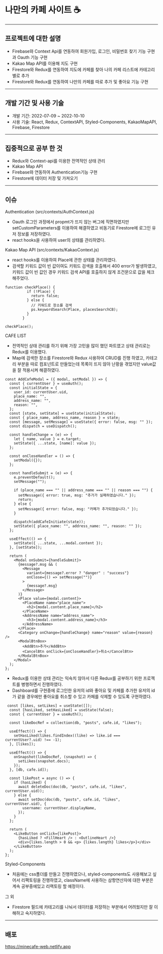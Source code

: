 # 나만의 카페 사이트 ☕
---
## 프로젝트에 대한 설명
- Firebase와 Context Api를 연동하여 회원가입, 로그인, 비밀번호 찾기 기능 구현과 Oauth 기능 구현
- Kakao Map API를 이용해 지도 구현
- Firestore와 Redux를 연동하여 지도에 카페를 찾아 나의 카페 리스트에 카테고리 별로 추가 
- Firestore와 Redux를 연동하여 나만의 카페를 따로 추가 및 좋아요 기능 구현
---
## 개발 기간 및 사용 기술
- 개발 기간: 2022-07-09 ~ 2022-10-10
- 사용 기술: React, Redux, ContextAPI, Styled-Components, KakaoMapAPI, Firebase, Firestore
---
## 집중적으로 공부 한 것
- Redux와 Context-api를 이용한 전역적인 상태 관리
- Kakao Map API
- Firebase와 연동하여 Authentication기능 구현
- Firestore에 데이터 저장 및 가져오기
---
## 이슈
Authentication (src/contexts/AuthContext.js)
- Oauth 로그인 과정에서 propmt가 뜨지 않는 버그에 직면하였지만 setCustomParameters를 이용하여 해결하였고 비동기로 Firestore에 로그인 유저 정보를 저장하였다.
- react hooks을 사용하여 user의 상태를 관리하였다.

Kakao Map API (src/contexts/KakaoContext.js)
- react hooks를 이용하여 Place에 관한 상태를 관리하였다.
- 검색할 키워드 값이 빈 값이여도 키워드 검색을 호출해서 400 error가 발생하였고, 키워드 값이 빈 값인 경우 키워드 검색 API를 호출하지 않게 조건문으로 값을 체크해주었다.
```
function checkPlace() {
          if (!Place) {
            return false;
          } else {
            // 키워드로 장소를 검색
            ps.keywordSearch(Place, placesSearchCB);
          }
        }

checkPlace();
```
CAFE LIST
- 전역적인 상태 관리를 하기 위해 가장 고민을 많이 했던 파트였고 상태 관리로는 Redux를 이용했다.
- Map에 검색한 장소를 Firestore와 Redux 사용하여 CRUD를 진행 하였고, 카테고리 부분을 따로 컴포넌트로 만들었는데 목록이 뜨지 않아 난황을 겪었지만 value값을 잘 적용시켜 해결하였다.
```
const AddCafeModal = ({ modal, setModal }) => {
  const { currentUser } = useAuth();
  const initialState = {
    user_id: currentUser.uid,
    place_name: "",
    address_name: "",
    reason: "",
  };
  const [state, setState] = useState(initialState);
  const { place_name, address_name, reason } = state;
  const [message, setMessage] = useState({ error: false, msg: "" });
  const dispatch = useDispatch();

  const handleChange = (e) => {
    let { name, value } = e.target;
    setState({ ...state, [name]: value });
  };

  const onCloseHandler = () => {
    setModal({});
  };

  const handleSubmit = (e) => {
    e.preventDefault();
    setMessage("");

    if (place_name === "" || address_name === "" || reason === "") {
      setMessage({ error: true, msg: "추가가 실패하였습니다." });
      return;
    } else {
      setMessage({ error: false, msg: "카페가 추가되었습니다." });
    }

    dispatch(addCafeInitiate(state));
    setState({ place_name: "", address_name: "", reason: "" });
  };

  useEffect(() => {
    setState({ ...state, ...modal.content });
  }, [setState]);

  return (
    <Modal onSubmit={handleSubmit}>
      {message?.msg && (
        <Message
          variant={message?.error ? "danger" : "success"}
          onClose={() => setMessage("")}
        >
          {message?.msg}
        </Message>
      )}
      <Place value={modal.content}>
        <PlaceName name="place_name">
          <h2>{modal.content.place_name}</h2>
        </PlaceName>
        <AddressName name="address_name">
          <h3>{modal.content.address_name}</h3>
        </AddressName>
      </Place>
      <Category onChange={handleChange} name="reason" value={reason} />
      <ModalBtnBox>
        <AddBtn>추가</AddBtn>
        <CancelBtn onClick={onCloseHandler}>취소</CancelBtn>
      </ModalBtnBox>
    </Modal>
  );
};

```
- Redux를 이용한 상태 관리는 익숙치 않아서 다른 Redux를 공부하기 위한 프로젝트를 병행하면서 진행하였다.
- Dashboard를 구현중에 로그인한 유저의 id와 좋아요 및 카페를 추가한 유저의 id가 같을 경우에만 좋아요를 취소할 수 있고 카페를 삭제할 수 있도록 구현하였다.
```
 const [likes, setLikes] = useState([]);
  const [hasLiked, setHasLiked] = useState(false);
  const { currentUser } = useAuth();

  const likeDocRef = collection(db, "posts", cafe.id, "likes");

  useEffect(() => {
    setHasLiked(likes.findIndex((like) => like.id === currentUser?.uid) !== -1);
  }, [likes]);

  useEffect(() => {
    onSnapshot(likeDocRef, (snapshot) => {
      setLikes(snapshot.docs);
    });
  }, [db, cafe.id]);

  const likePost = async () => {
    if (hasLiked) {
      await deleteDoc(doc(db, "posts", cafe.id, "likes", currentUser.uid));
    } else {
      await setDoc(doc(db, "posts", cafe.id, "likes", currentUser.uid), {
        username: currentUser.displayName,
      });
    }
  };

  return (
    <LikeButton onClick={likePost}>
      {hasLiked ? <FillHeart /> : <OutlineHeart />}
      <div>{likes.length > 0 && <p> {likes.length} likes</p>}</div>
    </LikeButton>
  );
};
```
  

Styled-Components
- 처음에는 css폴더를 만들고 진행하였으나, styled-components도 사용해보고 싶어서 리팩토링을 진행하였고, className에 사용하는 삼항연산자에 대한 부분은 계속 공부중에있고 리랙토링 할 예정이다.

그 외
- Firestore 필드에 카테고리를 나눠서 데이터를 저장하는 부분에서 어려웠지만 잘 이해하고 숙지하였다.

---
## 배포
https://minecafe-web.netlify.app



